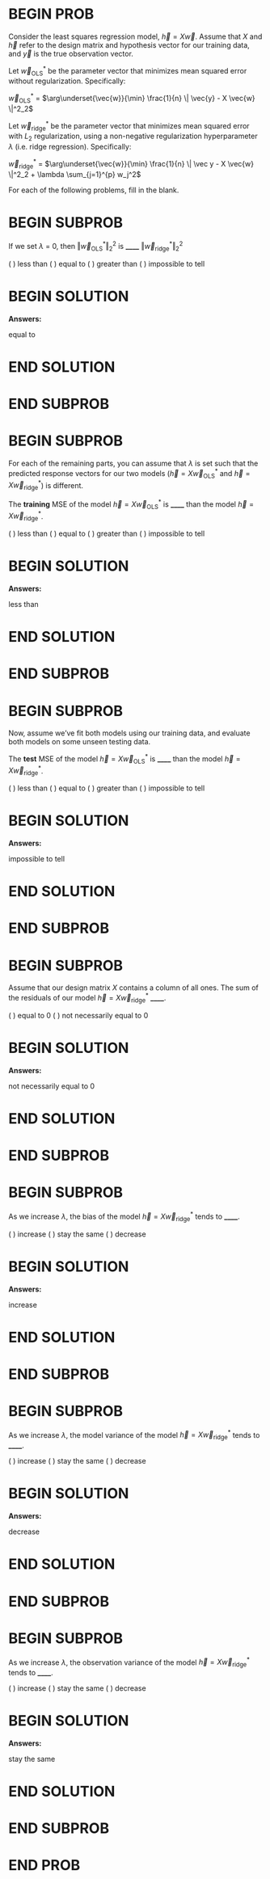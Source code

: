 # BEGIN PROB

Consider the least squares regression model, $\vec{h} = X \vec{w}$. Assume that $X$ and $\vec{h}$ refer to the design matrix and hypothesis vector for our training data, and $\vec y$ is the true observation vector.

Let $\vec{w}_\text{OLS}^*$ be the parameter vector that minimizes mean squared error without regularization. Specifically:

$\vec{w}_\text{OLS}^*$ = $\arg\underset{\vec{w}}{\min} \frac{1}{n} \| \vec{y} - X \vec{w} \|^2_2$

Let $\vec{w}_\text{ridge}^*$ be the parameter vector that minimizes mean squared error with $L_2$ regularization, using a non-negative regularization hyperparameter $\lambda$ (i.e. ridge regression). Specifically:

$\vec{w}_\text{ridge}^*$ = $\arg\underset{\vec{w}}{\min} \frac{1}{n} \| \vec y - X \vec{w} \|^2_2 + \lambda \sum_{j=1}^{p} w_j^2$

For each of the following problems, fill in the blank.

# BEGIN SUBPROB

If we set $\lambda$ = 0, then $\Vert \vec{w}_\text{OLS}^* \Vert^2_2$ is **\_\_\_\_** $\Vert \vec{w}_\text{ridge}^* \Vert^2_2$

( ) less than
( ) equal to
( ) greater than
( ) impossible to tell

# BEGIN SOLUTION

**Answers:**

equal to

# END SOLUTION

# END SUBPROB

# BEGIN SUBPROB

For each of the remaining parts, you can assume that $\lambda$ is set such that the predicted response vectors for our two models ($\vec{h} = X \vec{w}_\text{OLS}^*$ and $\vec{h} = X \vec{w}_\text{ridge}^*$) is different.

The **training** MSE of the model $\vec{h} = X \vec{w}_\text{OLS}^*$ is **\_\_\_\_** than the model $\vec{h} = X \vec{w}_\text{ridge}^*$.

( ) less than
( ) equal to
( ) greater than
( ) impossible to tell

# BEGIN SOLUTION

**Answers:**

less than

# END SOLUTION

# END SUBPROB

# BEGIN SUBPROB

Now, assume we’ve fit both models using our training data, and evaluate both models on some unseen testing data.

The **test** MSE of the model $\vec{h} = X \vec{w}_\text{OLS}^*$ is **\_\_\_\_** than the model $\vec{h} = X \vec{w}_\text{ridge}^*$.

( ) less than
( ) equal to
( ) greater than
( ) impossible to tell

# BEGIN SOLUTION

**Answers:**

impossible to tell

# END SOLUTION

# END SUBPROB

# BEGIN SUBPROB

Assume that our design matrix $X$ contains a column of all ones. The sum of the
residuals of our model $\vec{h} = X \vec{w}_\text{ridge}^*$ **\_\_\_\_**.

( ) equal to 0
( ) not necessarily equal to 0

# BEGIN SOLUTION

**Answers:**

not necessarily equal to 0

# END SOLUTION

# END SUBPROB

# BEGIN SUBPROB

As we increase $\lambda$, the bias of the model $\vec{h} = X \vec{w}_\text{ridge}^*$ tends to **\_\_\_\_**.

( ) increase
( ) stay the same
( ) decrease

# BEGIN SOLUTION

**Answers:**

increase

# END SOLUTION

# END SUBPROB

# BEGIN SUBPROB

As we increase $\lambda$, the model variance of the model $\vec{h} = X \vec{w}_\text{ridge}^*$ tends to **\_\_\_\_**.

( ) increase
( ) stay the same
( ) decrease

# BEGIN SOLUTION

**Answers:**

decrease

# END SOLUTION

# END SUBPROB

# BEGIN SUBPROB

As we increase $\lambda$, the observation variance of the model $\vec{h} = X \vec{w}_\text{ridge}^*$ tends to **\_\_\_\_**.

( ) increase
( ) stay the same
( ) decrease

# BEGIN SOLUTION

**Answers:**

stay the same

# END SOLUTION

# END SUBPROB

# END PROB
